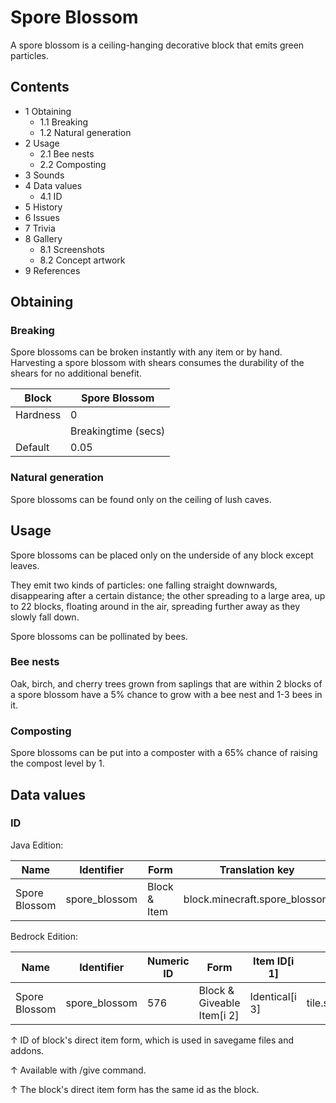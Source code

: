 # Spore Blossom
A spore blossom is a ceiling-hanging decorative block that emits green particles.

## Contents
- 1 Obtaining
	- 1.1 Breaking
	- 1.2 Natural generation
- 2 Usage
	- 2.1 Bee nests
	- 2.2 Composting
- 3 Sounds
- 4 Data values
	- 4.1 ID
- 5 History
- 6 Issues
- 7 Trivia
- 8 Gallery
	- 8.1 Screenshots
	- 8.2 Concept artwork
- 9 References

## Obtaining
### Breaking
Spore blossoms can be broken instantly with any item or by hand. Harvesting a spore blossom with shears consumes the durability of the shears for no additional benefit.

| Block    | Spore Blossom       |
|----------|---------------------|
| Hardness | 0                   |
|          | Breakingtime (secs) |
| Default  | 0.05                |

### Natural generation
Spore blossoms can be found only on the ceiling of lush caves.


## Usage
Spore blossoms can be placed only on the underside of any block except leaves.

They emit two kinds of particles: one falling straight downwards, disappearing after a certain distance; the other spreading to a large area, up to 22 blocks, floating around in the air, spreading further away as they slowly fall down.

Spore blossoms can be pollinated by bees.

### Bee nests
Oak, birch, and cherry trees grown from saplings that are within 2 blocks of a spore blossom have a 5% chance to grow with a bee nest and 1-3 bees in it.

### Composting
Spore blossoms can be put into a composter with a 65% chance of raising the compost level by 1.

## Data values
### ID
Java Edition:

| Name          | Identifier    | Form         | Translation key               |
|---------------|---------------|--------------|-------------------------------|
| Spore Blossom | spore_blossom | Block & Item | block.minecraft.spore_blossom |

Bedrock Edition:

| Name          | Identifier    | Numeric ID | Form                       | Item ID[i 1]   | Translation key         |
|---------------|---------------|------------|----------------------------|----------------|-------------------------|
| Spore Blossom | spore_blossom | 576        | Block & Giveable Item[i 2] | Identical[i 3] | tile.spore_blossom.name |


↑ ID of block's direct item form, which is used in savegame files and addons.

↑ Available with /give command.

↑ The block's direct item form has the same id as the block.


